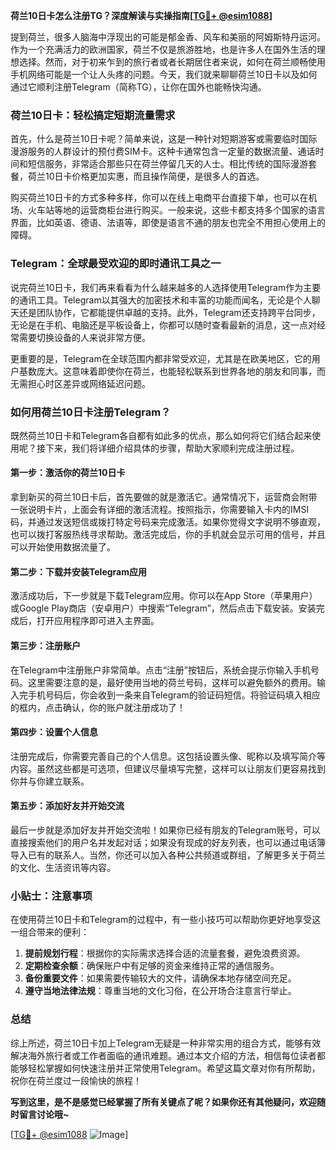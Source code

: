 **荷兰10日卡怎么注册TG？深度解读与实操指南[[TG💪+ @esim1088](https://t.me/s/esim1088)]**

提到荷兰，很多人脑海中浮现出的可能是郁金香、风车和美丽的阿姆斯特丹运河。作为一个充满活力的欧洲国家，荷兰不仅是旅游胜地，也是许多人在国外生活的理想选择。然而，对于初来乍到的旅行者或者长期居住者来说，如何在荷兰顺畅使用手机网络可能是一个让人头疼的问题。今天，我们就来聊聊荷兰10日卡以及如何通过它顺利注册Telegram（简称TG），让你在国外也能畅快沟通。

### 荷兰10日卡：轻松搞定短期流量需求

首先，什么是荷兰10日卡呢？简单来说，这是一种针对短期游客或需要临时国际漫游服务的人群设计的预付费SIM卡。这种卡通常包含一定量的数据流量、通话时间和短信服务，非常适合那些只在荷兰停留几天的人士。相比传统的国际漫游套餐，荷兰10日卡价格更加实惠，而且操作简便，是很多人的首选。

购买荷兰10日卡的方式多种多样，你可以在线上电商平台直接下单，也可以在机场、火车站等地的运营商柜台进行购买。一般来说，这些卡都支持多个国家的语言界面，比如英语、德语、法语等，即使是语言不通的朋友也完全不用担心使用上的障碍。

### Telegram：全球最受欢迎的即时通讯工具之一

说完荷兰10日卡，我们再来看看为什么越来越多的人选择使用Telegram作为主要的通讯工具。Telegram以其强大的加密技术和丰富的功能而闻名，无论是个人聊天还是团队协作，它都能提供卓越的支持。此外，Telegram还支持跨平台同步，无论是在手机、电脑还是平板设备上，你都可以随时查看最新的消息，这一点对经常需要切换设备的人来说非常方便。

更重要的是，Telegram在全球范围内都非常受欢迎，尤其是在欧美地区，它的用户基数庞大。这意味着即使你在荷兰，也能轻松联系到世界各地的朋友和同事，而无需担心时区差异或网络延迟问题。

### 如何用荷兰10日卡注册Telegram？

既然荷兰10日卡和Telegram各自都有如此多的优点，那么如何将它们结合起来使用呢？接下来，我们将详细介绍具体的步骤，帮助大家顺利完成注册过程。

#### 第一步：激活你的荷兰10日卡

拿到新买的荷兰10日卡后，首先要做的就是激活它。通常情况下，运营商会附带一张说明卡片，上面会有详细的激活流程。按照指示，你需要输入卡内的IMSI码，并通过发送短信或拨打特定号码来完成激活。如果你觉得文字说明不够直观，也可以拨打客服热线寻求帮助。激活完成后，你的手机就会显示可用的信号，并且可以开始使用数据流量了。

#### 第二步：下载并安装Telegram应用

激活成功后，下一步就是下载Telegram应用。你可以在App Store（苹果用户）或Google Play商店（安卓用户）中搜索“Telegram”，然后点击下载安装。安装完成后，打开应用程序即可进入主界面。

#### 第三步：注册账户

在Telegram中注册账户非常简单。点击“注册”按钮后，系统会提示你输入手机号码。这里需要注意的是，最好使用当地的荷兰号码，这样可以避免额外的费用。输入完手机号码后，你会收到一条来自Telegram的验证码短信。将验证码填入相应的框内，点击确认，你的账户就注册成功了！

#### 第四步：设置个人信息

注册完成后，你需要完善自己的个人信息。这包括设置头像、昵称以及填写简介等内容。虽然这些都是可选项，但建议尽量填写完整，这样可以让朋友们更容易找到你并与你建立联系。

#### 第五步：添加好友并开始交流

最后一步就是添加好友并开始交流啦！如果你已经有朋友的Telegram账号，可以直接搜索他们的用户名并发起对话；如果没有现成的好友列表，也可以通过电话簿导入已有的联系人。当然，你还可以加入各种公共频道或群组，了解更多关于荷兰的文化、生活资讯等内容。

### 小贴士：注意事项

在使用荷兰10日卡和Telegram的过程中，有一些小技巧可以帮助你更好地享受这一组合带来的便利：

1. **提前规划行程**：根据你的实际需求选择合适的流量套餐，避免浪费资源。
2. **定期检查余额**：确保账户中有足够的资金来维持正常的通信服务。
3. **备份重要文件**：如果需要传输较大的文件，请确保本地存储空间充足。
4. **遵守当地法律法规**：尊重当地的文化习俗，在公开场合注意言行举止。

### 总结

综上所述，荷兰10日卡加上Telegram无疑是一种非常实用的组合方式，能够有效解决海外旅行者或工作者面临的通讯难题。通过本文介绍的方法，相信每位读者都能够轻松掌握如何快速注册并正常使用Telegram。希望这篇文章对你有所帮助，祝你在荷兰度过一段愉快的旅程！

**写到这里，是不是感觉已经掌握了所有关键点了呢？如果你还有其他疑问，欢迎随时留言讨论哦~**

[[TG💪+ @esim1088](https://t.me/s/esim1088) ![Image](https://i.postimg.cc/4NQfJmqS/Snipaste-2025-05-13-00-14-12.png)]
